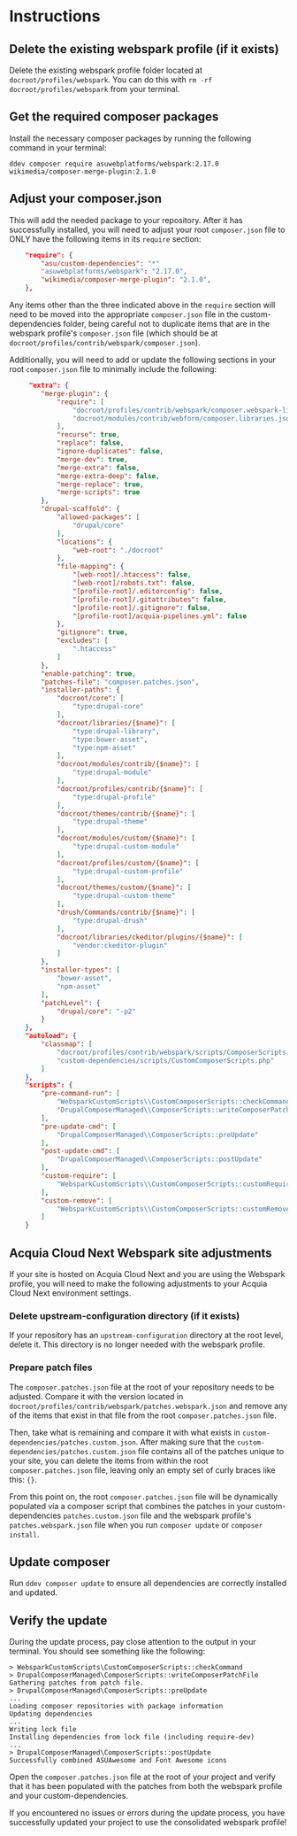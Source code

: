 # Instructions

## Delete the existing webspark profile (if it exists)
Delete the existing webspark profile folder located at `docroot/profiles/webspark`. You can do this with `rm -rf docroot/profiles/webspark` from your terminal.
## Get the required composer packages
Install the necessary composer packages by running the following command in your terminal:
```
ddev composer require asuwebplatforms/webspark:2.17.0 wikimedia/composer-merge-plugin:2.1.0
```
## Adjust your composer.json
This will add the needed package to your repository. After it has successfully installed, you will need to adjust your root `composer.json` file to ONLY have the following items in its `require` section:
```json
    "require": {
        "asu/custom-dependencies": "*"
        "asuwebplatforms/webspark": "2.17.0",
        "wikimedia/composer-merge-plugin": "2.1.0",
    },
```

Any items other than the three indicated above in the `require` section will need to be moved into the appropriate `composer.json` file in the custom-dependencies folder, being careful not to duplicate items that are in the webspark profile's `composer.json` file (which should be at `docroot/profiles/contrib/webspark/composer.json`).

Additionally, you will need to add or update the following sections in your root `composer.json` file to minimally include the following:

```json
     "extra": {
        "merge-plugin": {
            "require": [
                "docroot/profiles/contrib/webspark/composer.webspark-libraries.json",
                "docroot/modules/contrib/webform/composer.libraries.json"
            ],
            "recurse": true,
            "replace": false,
            "ignore-duplicates": false,
            "merge-dev": true,
            "merge-extra": false,
            "merge-extra-deep": false,
            "merge-replace": true,
            "merge-scripts": true
        },
        "drupal-scaffold": {
            "allowed-packages": [
                "drupal/core"
            ],
            "locations": {
                "web-root": "./docroot"
            },
            "file-mapping": {
                "[web-root]/.htaccess": false,
                "[web-root]/robots.txt": false,
                "[profile-root]/.editorconfig": false,
                "[profile-root]/.gitattributes": false,
                "[profile-root]/.gitignore": false,
                "[profile-root]/acquia-pipelines.yml": false
            },
            "gitignore": true,
            "excludes": [
                ".htaccess"
            ]
        },
        "enable-patching": true,
        "patches-file": "composer.patches.json",
        "installer-paths": {
            "docroot/core": [
                "type:drupal-core"
            ],
            "docroot/libraries/{$name}": [
                "type:drupal-library",
                "type:bower-asset",
                "type:npm-asset"
            ],
            "docroot/modules/contrib/{$name}": [
                "type:drupal-module"
            ],
            "docroot/profiles/contrib/{$name}": [
                "type:drupal-profile"
            ],
            "docroot/themes/contrib/{$name}": [
                "type:drupal-theme"
            ],
            "docroot/modules/custom/{$name}": [
                "type:drupal-custom-module"
            ],
            "docroot/profiles/custom/{$name}": [
                "type:drupal-custom-profile"
            ],
            "docroot/themes/custom/{$name}": [
                "type:drupal-custom-theme"
            ],
            "drush/Commands/contrib/{$name}": [
                "type:drupal-drush"
            ],
            "docroot/libraries/ckeditor/plugins/{$name}": [
                "vendor:ckeditor-plugin"
            ]
        },
        "installer-types": [
            "bower-asset",
            "npm-asset"
        ],
        "patchLevel": {
            "drupal/core": "-p2"
        }
    },
    "autoload": {
        "classmap": [
            "docroot/profiles/contrib/webspark/scripts/ComposerScripts.php",
            "custom-dependencies/scripts/CustomComposerScripts.php"
        ]
    },
    "scripts": {
        "pre-command-run": [
            "WebsparkCustomScripts\\CustomComposerScripts::checkCommand",
            "DrupalComposerManaged\\ComposerScripts::writeComposerPatchFile"
        ],
        "pre-update-cmd": [
            "DrupalComposerManaged\\ComposerScripts::preUpdate"
        ],
        "post-update-cmd": [
            "DrupalComposerManaged\\ComposerScripts::postUpdate"
        ],
        "custom-require": [
            "WebsparkCustomScripts\\CustomComposerScripts::customRequire"
        ],
        "custom-remove": [
            "WebsparkCustomScripts\\CustomComposerScripts::customRemove"
        ]
    }
```
## Acquia Cloud Next Webspark site adjustments
If your site is hosted on Acquia Cloud Next and you are using the Webspark profile, you will need to make the following adjustments to your Acquia Cloud Next environment settings.
### Delete upstream-configuration directory (if it exists)
If your repository has an `upstream-configuration` directory at the root level, delete it. This directory is no longer needed with the webspark profile.

### Prepare patch files
The `composer.patches.json` file at the root of your repository needs to be adjusted. Compare it with the version located in `docroot/profiles/contrib/webspark/patches.webspark.json` and remove any of the items that exist in that file from the root `composer.patches.json` file.

Then, take what is remaining and compare it with what exists in `custom-dependencies/patches.custom.json`. After making sure that the `custom-dependencies/patches.custom.json` file contains all of the patches unique to your site, you can delete the items from within the root `composer.patches.json` file, leaving only an empty set of curly braces like this:
`{}`.

From this point on, the root `composer.patches.json` file will be dynamically populated via a composer script that combines the patches in your custom-dependencies `patches.custom.json` file and the webspark profile's `patches.webspark.json` file when you run `composer update` or `composer install`.

## Update composer

Run `ddev composer update` to ensure all dependencies are correctly installed and updated.

## Verify the update
During the update process, pay close attention to the output in your terminal. You should see something like the following:
```
> WebsparkCustomScripts\CustomComposerScripts::checkCommand
> DrupalComposerManaged\ComposerScripts::writeComposerPatchFile
Gathering patches from patch file.
> DrupalComposerManaged\ComposerScripts::preUpdate
...
Loading composer repositories with package information
Updating dependencies
...
Writing lock file
Installing dependencies from lock file (including require-dev)
...
> DrupalComposerManaged\ComposerScripts::postUpdate
Successfully combined ASUAwesome and Font Awesome icons
```
Open the `composer.patches.json` file at the root of your project and verify that it has been populated with the patches from both the webspark profile and your custom-dependencies.

If you encountered no issues or errors during the update process, you have successfully updated your project to use the consolidated webspark profile!
